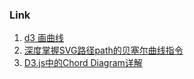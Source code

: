 ### Link

  1. [d3 画曲线](https://blog.csdn.net/romeo12334/article/details/83309721)
  2. [深度掌握SVG路径path的贝塞尔曲线指令](https://www.zhangxinxu.com/wordpress/2014/06/deep-understand-svg-path-bezier-curves-command/)
  3. [D3.js中的Chord Diagram详解](https://blog.csdn.net/wan353694124/article/details/78738929)
